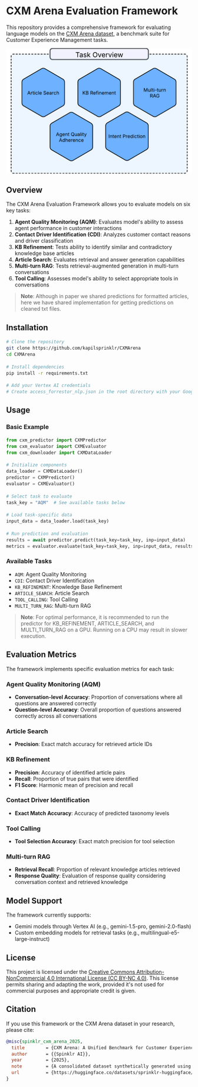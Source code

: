 # CXM Arena Evaluation Framework

This repository provides a comprehensive framework for evaluating language models on the [CXM Arena dataset](https://huggingface.co/datasets/sprinklr-huggingface/CXM_Arena), a benchmark suite for Customer Experience Management tasks.

<p align="center">
  <img src="assets/task_overview.png" width="600"/>
</p>


## Overview

The CXM Arena Evaluation Framework allows you to evaluate models on six key tasks:

1. **Agent Quality Monitoring (AQM)**: Evaluates model's ability to assess agent performance in customer interactions
2. **Contact Driver Identification (CDI)**: Analyzes customer contact reasons and driver classification
3. **KB Refinement**: Tests ability to identify similar and contradictory knowledge base articles
4. **Article Search**: Evaluates retrieval and answer generation capabilities
5. **Multi-turn RAG**: Tests retrieval-augmented generation in multi-turn conversations
6. **Tool Calling**: Assesses model's ability to select appropriate tools in conversations

> **Note**: Although in paper we shared predictions for formatted articles, here we have shared implementation for getting predictions on cleaned txt files.

## Installation

```bash
# Clone the repository
git clone https://github.com/kapilsprinklr/CXMArena
cd CXMArena

# Install dependencies
pip install -r requirements.txt

# Add your Vertex AI credentials
# Create access_forrestor_nlp.json in the root directory with your Google Cloud credentials
```

## Usage

### Basic Example

```python
from cxm_predictor import CXMPredictor
from cxm_evaluator import CXMEvaluator
from cxm_downloader import CXMDataLoader

# Initialize components
data_loader = CXMDataLoader()
predictor = CXMPredictor()
evaluator = CXMEvaluator()

# Select task to evaluate
task_key = "AQM"  # See available tasks below

# Load task-specific data
input_data = data_loader.load(task_key)

# Run prediction and evaluation
results = await predictor.predict(task_key=task_key, inp=input_data)
metrics = evaluator.evaluate(task_key=task_key, inp=input_data, results=results)
```

### Available Tasks

- `AQM`: Agent Quality Monitoring
- `CDI`: Contact Driver Identification 
- `KB_REFINEMENT`: Knowledge Base Refinement
- `ARTICLE_SEARCH`: Article Search
- `TOOL_CALLING`: Tool Calling
- `MULTI_TURN_RAG`: Multi-turn RAG

> **Note**:  For optimal performance, it is recommended to run the predictor for KB_REFINEMENT, ARTICLE_SEARCH, and MULTI_TURN_RAG on a GPU. Running on a CPU may result in slower execution.

## Evaluation Metrics

The framework implements specific evaluation metrics for each task:

### Agent Quality Monitoring (AQM)
- **Conversation-level Accuracy**: Proportion of conversations where all questions are answered correctly
- **Question-level Accuracy**: Overall proportion of questions answered correctly across all conversations

### Article Search
- **Precision**: Exact match accuracy for retrieved article IDs

### KB Refinement
- **Precision**: Accuracy of identified article pairs
- **Recall**: Proportion of true pairs that were identified
- **F1 Score**: Harmonic mean of precision and recall

### Contact Driver Identification
- **Exact Match Accuracy**: Accuracy of predicted taxonomy levels

### Tool Calling
- **Tool Selection Accuracy**: Exact match precision for tool selection

### Multi-turn RAG
- **Retrieval Recall**: Proportion of relevant knowledge articles retrieved
- **Response Quality**: Evaluation of response quality considering conversation context and retrieved knowledge

## Model Support

The framework currently supports:
- Gemini models through Vertex AI (e.g., gemini-1.5-pro, gemini-2.0-flash)
- Custom embedding models for retrieval tasks (e.g., multilingual-e5-large-instruct)


## License

This project is licensed under the [Creative Commons Attribution-NonCommercial 4.0 International License (CC BY-NC 4.0)](https://creativecommons.org/licenses/by-nc/4.0/). This license permits sharing and adapting the work, provided it's not used for commercial purposes and appropriate credit is given.

## Citation

If you use this framework or the CXM Arena dataset in your research, please cite:

```bibtex
@misc{spinklr_cxm_arena_2025,
  title        = {CXM Arena: A Unified Benchmark for Customer Experience Management Tasks},
  author       = {{Spinklr AI}},
  year         = {2025},
  note         = {A consolidated dataset synthetically generated using Gemini-2.0-flash and GPT-4o, encompassing tasks for agent quality adherence, KB refinement, article search and comprehension, intent prediction, and multi-turn RAG with tools. CC BY-NC-4.0.},
  url          = {https://huggingface.co/datasets/sprinklr-huggingface/CXM_Arena}
}
```
